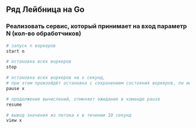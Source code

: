 ## Ряд Лейбница на Go
### Реализовать сервис, который принимает на вход параметр N (кол-во обработчиков)

```bash
# запуск n воркеров
start n 

# остановка всех воркеров
stop  

# остановка всех воркеров на х секунд, 
# при этом произойдёт остановка с сохранением состояния воркеров, по истечению времени запуск
pause x 

# продолжение вычислений, отменяет ожидание в команде pause
resume

# вывод значения из потока x в течении 10 секунд
view x 
```